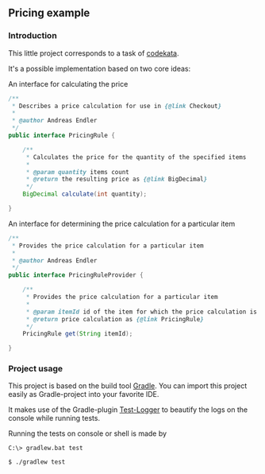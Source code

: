 ## Pricing example

### Introduction

This little project corresponds to a task of [codekata](http://codekata.com/kata/kata09-back-to-the-checkout/).

It's a possible implementation based on two core ideas: 

An interface for calculating the price

```java
/**
 * Describes a price calculation for use in {@link Checkout}
 *
 * @author Andreas Endler
 */
public interface PricingRule {

    /**
     * Calculates the price for the quantity of the specified items
     *
     * @param quantity items count
     * @return the resulting price as {@link BigDecimal}
     */
    BigDecimal calculate(int quantity);

}
```

An interface for determining the price calculation for a particular item
```java
/**
 * Provides the price calculation for a particular item
 *
 * @author Andreas Endler
 */
public interface PricingRuleProvider {

    /**
     * Provides the price calculation for a particular item
     *
     * @param itemId id of the item for which the price calculation is to be determined
     * @return price calculation as {@link PricingRule}
     */
    PricingRule get(String itemId);

}
```

### Project usage

This project is based on the build tool [Gradle](https://gradle.org). You can import this project easily as Gradle-project into your favorite IDE. 

It makes use of the Gradle-plugin [Test-Logger](https://plugins.gradle.org/plugin/com.adarshr.test-logger) to beautify the logs on the console while running tests.

Running the tests on console or shell is made by
```
C:\> gradlew.bat test
```
```
$ ./gradlew test
```


